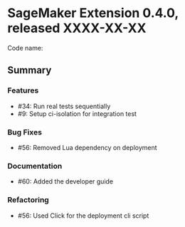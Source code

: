 # SageMaker Extension 0.4.0, released XXXX-XX-XX

Code name: 

## Summary



### Features

  - #34: Run real tests sequentially
  - #9: Setup ci-isolation for integration test 
  
### Bug Fixes

  - #56: Removed Lua dependency on deployment
  
### Documentation

  - #60: Added the developer guide
  
### Refactoring

  - #56: Used Click for the deployment cli script
    




  
    
